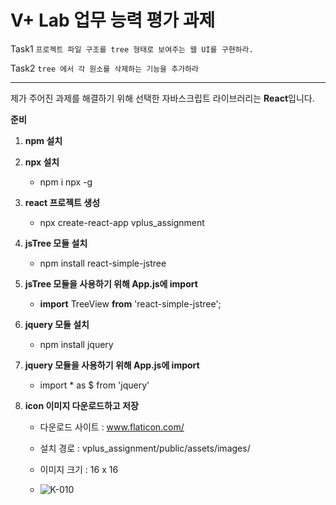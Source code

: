 # **V+ Lab 업무 능력 평가 과제**

Task1 `프로젝트 파일 구조를 tree 형태로 보여주는 웹 UI를 구현하라.`

Task2 `tree 에서 각 원소를 삭제하는 기능을 추가하라`

---------

제가 주어진 과제를 해결하기 위해 선택한 자바스크립트 라이브러리는 **React**입니다. 

**준비**

1. **npm 설치**

2. **npx 설치**

   - npm i npx -g

3. **react 프로젝트 생성** 

   - npx create-react-app vplus_assignment

4. **jsTree 모듈 설치**

   - npm install react-simple-jstree

5. **jsTree 모듈을 사용하기 위해 App.js에 import** 

   - **import** TreeView **from** 'react-simple-jstree';

6. **jquery 모듈 설치**

   - npm install jquery

7. **jquery 모듈을 사용하기 위해 App.js에 import**

   - import * as $ from 'jquery'

8. **icon 이미지 다운로드하고 저장**

   - 다운로드 사이트 : www.flaticon.com/

   - 설치 경로 : vplus_assignment/public/assets/images/
   - 이미지 크기 : 16 x 16
   - ![K-010](https://user-images.githubusercontent.com/52457180/76151136-fbbd5f00-60f4-11ea-95b1-6691fb54baa2.png)





